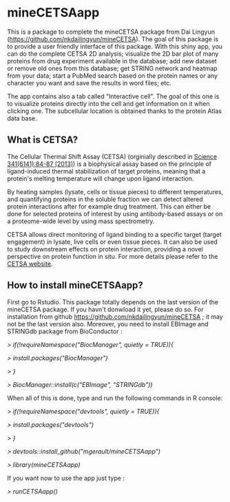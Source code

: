 # mineCETSAapp
This is a package to complete the mineCETSA package from Dai Lingyun (https://github.com/nkdailingyun/mineCETSA). 
The goal of this package is to provide a user friendly interface of this package. With this shiny app, you can do the complete CETSA 2D analysis; visualize the 2D bar plot
of many proteins from drug experiment available in the database; add new dataset or remove old ones from this database; get STRING network and heatmap from your data; start a PubMed search based on the protein names or
any character you want and save the results in word files; etc.

The app contains also a tab called "Interactive cell". The goal of this one is to visualize proteins directly into the cell
and get information on it when clicking one. The subcellular location is obtained thanks to the protein Atlas data base.

## What is CETSA?
The Cellular Thermal Shift Assay (CETSA) (orginially described in [Science 341(6141):84-87 (2013)](http://www.sciencemag.org/lookup/doi/10.1126/science.1233606)) is a 
biophysical assay based on the principle of ligand-induced thermal stabilization of target proteins, meaning that a protein's melting temperature will change upon 
ligand interaction.
 
By heating samples (lysate, cells or tissue pieces) to different temperatures, and quantifying proteins in the soluble fraction we can detect altered protein interactions 
after for example drug treatment. This can either be done for selected proteins of interest by using antibody-based assays or on a proteome-wide level by using 
mass spectrometry.  

CETSA allows direct monitoring of ligand binding to a specific target (target engagement) in lysate, live cells or even tissue pieces. 
It can also be used to study downstream effects on protein interaction, providing a novel perspective on protein function in situ. For more details 
please refer to the [CETSA website](https://www.cetsa.org/about). 
 

## How to install mineCETSAapp?  
First go to Rstudio. This package totally depends on the last version of the mineCETSA package. If you havn't donwload it yet, please do so.
For installation from github https://github.com/nkdailingyun/mineCETSA ; it may not be the last version also.
Moreover, you need to install EBImage and STRINGdb package from BioConductor :

*> if(!requireNamespace("BiocManager", quietly = TRUE)){*

*> install.packages("BiocManager")*  

*> }*

*> BiocManager::install(c("EBImage", "STRINGdb"))*  

When all of this is done, type and run the following commands in R console:

*> if(!requireNamespace("devtools", quietly = TRUE)){*

*> install.packages("devtools")*  

*> }*  

*> devtools::install_github("mgerault/mineCETSAapp")*

*> library(mineCETSAapp)*

If you want now to use the app just type :

*> runCETSAapp()*
 
 
 
 
 
 
 
 
 
 
 
 
 
 
 
 
